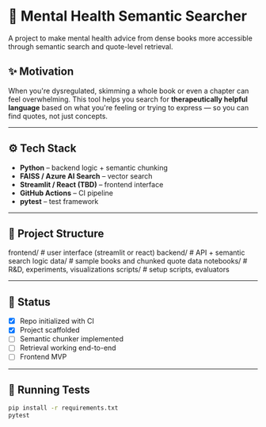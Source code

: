 # 🧠 Mental Health Semantic Searcher

A project to make mental health advice from dense books more accessible through semantic search and quote-level retrieval.

## ✨ Motivation

When you're dysregulated, skimming a whole book or even a chapter can feel overwhelming. This tool helps you search for **therapeutically helpful language** based on what you're feeling or trying to express — so you can find quotes, not just concepts.

---

## ⚙️ Tech Stack

- **Python** – backend logic + semantic chunking
- **FAISS / Azure AI Search** – vector search
- **Streamlit / React (TBD)** – frontend interface
- **GitHub Actions** – CI pipeline
- **pytest** – test framework

---

## 📂 Project Structure

frontend/ # user interface (streamlit or react)
backend/ # API + semantic search logic
data/ # sample books and chunked quote data
notebooks/ # R&D, experiments, visualizations
scripts/ # setup scripts, evaluators


---

## 🚧 Status

- [x] Repo initialized with CI
- [x] Project scaffolded
- [ ] Semantic chunker implemented
- [ ] Retrieval working end-to-end
- [ ] Frontend MVP

---

## 🧪 Running Tests

```bash
pip install -r requirements.txt
pytest
